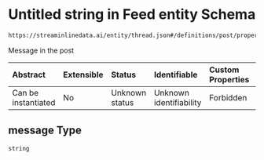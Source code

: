 # Untitled string in Feed entity Schema

```txt
https://streaminlinedata.ai/entity/thread.json#/definitions/post/properties/message
```

Message in the post

| Abstract            | Extensible | Status         | Identifiable            | Custom Properties | Additional Properties | Access Restrictions | Defined In                                                              |
| :------------------ | :--------- | :------------- | :---------------------- | :---------------- | :-------------------- | :------------------ | :---------------------------------------------------------------------- |
| Can be instantiated | No         | Unknown status | Unknown identifiability | Forbidden         | Allowed               | none                | [thread.json*](../out/schema/entity/thread.json "open original schema") |

## message Type

`string`
